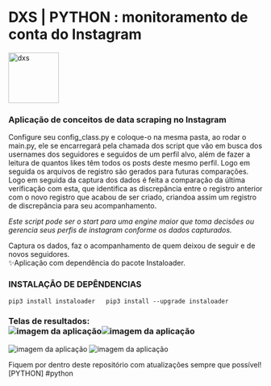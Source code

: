 # DXS | PYTHON : monitoramento de conta do Instagram
<img src="https://dataxstudios.com.br/assets/images/logo_DXS_400_190.png" alt="dxs" width="100"/> 

### Aplicação de conceitos de data scraping no Instagram<br>
Configure seu config_class.py e coloque-o na mesma pasta, ao rodar o main.py, ele se encarregará pela chamada dos script que vão em busca dos usernames dos seguidores e seguidos de um perfil alvo, além de fazer a leitura de quantos likes têm todos os posts deste mesmo perfil. Logo em seguida os arquivos de registro são gerados para futuras comparações. Logo em seguida da captura dos dados é feita a comparação da última verificação com esta, que identifica as discrepância entre o registro anterior com o novo registro que acabou de ser criado, criandoa assim um registro de discrepância para seu acompanhamento.  

_Este script pode ser o start para uma engine maior que toma decisões ou gerencia seus perfis de instagram conforme os dados capturados._

   Captura os dados, faz o acompanhamento de quem deixou de seguir e de novos seguidores.  
   ✨Aplicação com dependência do pacote Instaloader.

### INSTALAÇÃO DE DEPÊNDENCIAS   
``pip3 install instaloader  
pip3 install --upgrade instaloader``  

### Telas de resultados:<br>![imagem da aplicação](https://dataxstudios.com.br/assets/images/github/python_instagram_data_scraping_1.PNG)![imagem da aplicação](https://dataxstudios.com.br/assets/images/github/python_instagram_data_scraping_2.PNG)
![imagem da aplicação](https://dataxstudios.com.br/assets/images/github/python_instagram_data_scraping_3.PNG)
![imagem da aplicação](https://dataxstudios.com.br/assets/images/github/python_instagram_data_scraping_4.PNG)  

Fiquem por dentro deste repositório com atualizações sempre que possível!  
[PYTHON] #python



